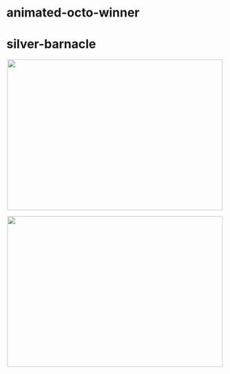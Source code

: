 # animated-octo-winner
# silver-barnacle


<p align='center'>
<img src="public/images/gif1.png" width="500" height="350"/>
</p>

<p align='center'>
<img src="imgs/gif2.png" width="500" height="350"/>
</p>
